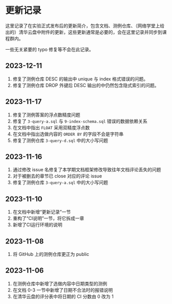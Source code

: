 # 更新记录

这里记录了在实验正式发布后的更新简介，包含文档、测例仓库、（网络学堂上给出的）清华云盘中附件的更新，这些更新通常是必要的，会在这里记录并同步到课程群内。

一些无关紧要的 typo 修复等不会在此记录。

## 2023-12-11

1. 修复了测例仓库 DESC 的输出中 unique 与 index 格式错误的问题。
2. 修复了测例仓库 DROP 外键后 DESC 输出的中仍然包含隐式索引的问题。

## 2023-11-17
1. 修复了测例答案的浮点数精度问题
2. 修复了 `3-query-a.sql` 与 `9-index-schema.sql` 错误的数据依赖关系
3. 在文档中指出 `FLOAT` 采用双精度浮点数
4. 在文档中指出选做内容的 `ORDER BY` 的字段不会是字符串
5. 修复了测例仓库 `3-query-d.sql` 中的大小写问题

## 2023-11-16

1. 通过修改 issue 名修复了本学期文档框架修改导致往年文档评论丢失的问题
2. 对于被删去的章节已 close 对应的评论 issue
3. 修复了测例仓库 `3-query-a.sql` 中的大小写问题

## 2023-11-10

1. 在文档中新增“更新记录”一节
2. 重构了“CI说明”一节，将它拆成一章
3. 新增了CI运行环境的说明

## 2023-11-08

1. 将 GitHub 上的测例仓库更正为 public

## 2023-11-06

1. 在测例仓库中新增了选做内容中日期类型的测例
2. 在文档 0-3 一节中新增了日期不合法时的报错说明
3. 在清华云盘的评分表中将日期的 CI 分数由 0 改为 1

